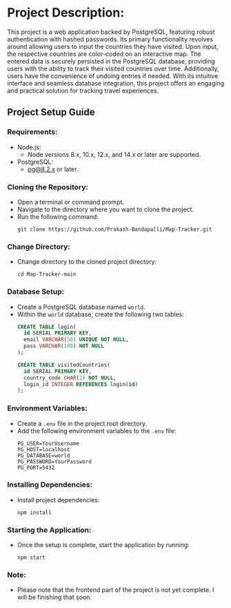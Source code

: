 # Project Description:

This project is a web application backed by PostgreSQL, featuring robust authentication with hashed passwords. Its primary functionality revolves around allowing users to input the countries they have visited. Upon input, the respective countries are color-coded on an interactive map. The entered data is securely persisted in the PostgreSQL database, providing users with the ability to track their visited countries over time. Additionally, users have the convenience of undoing entries if needed. With its intuitive interface and seamless database integration, this project offers an engaging and practical solution for tracking travel experiences.

## Project Setup Guide

### Requirements:
- Node.js:
  - Node versions 8.x, 10.x, 12.x, and 14.x or later are supported.
- PostgreSQL:
  - pg@8.2.x or later.

### Cloning the Repository:
- Open a terminal or command prompt.
- Navigate to the directory where you want to clone the project.
- Run the following command:
  ```
  git clone https://github.com/Prakash-Bandapalli/Map-Tracker.git
  ```

### Change Directory:
- Change directory to the cloned project directory:
  ```
  cd Map-Tracker-main
  ```

### Database Setup:
- Create a PostgreSQL database named `world`.
- Within the `world` database, create the following two tables:
  ```sql
  CREATE TABLE login(
    id SERIAL PRIMARY KEY,
    email VARCHAR(50) UNIQUE NOT NULL,
    pass VARCHAR(100) NOT NULL
  );

  CREATE TABLE visitedCountries(
    id SERIAL PRIMARY KEY,
    country_code CHAR(2) NOT NULL,
    login_id INTEGER REFERENCES login(id)
  );
  ```

### Environment Variables:
- Create a `.env` file in the project root directory.
- Add the following environment variables to the `.env` file:
  ```plaintext
  PG_USER=YourUsername
  PG_HOST=localhost
  PG_DATABASE=world
  PG_PASSWORD=YourPassword
  PG_PORT=5432
  ```

### Installing Dependencies:
- Install project dependencies:
  ```
  npm install
  ```

### Starting the Application:
- Once the setup is complete, start the application by running:
  ```
  npm start
  ```
  

### Note:
- Please note that the frontend part of the project is not yet complete. I will be finishing that soon.
